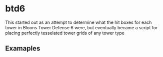 # btd6
This started out as an attempt to determine what the hit boxes for each tower in Bloons Tower Defense 6 were, but eventually became a script for placing perfectly tesselated tower grids of any tower type

## Examaples


